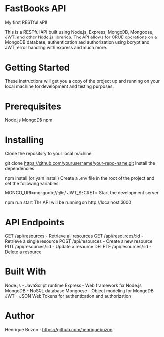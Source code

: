 # FastBooks API

My first RESTful API!

This is a RESTful API built using Node.js, Express, MongoDB, Mongoose, JWT, and other Node.js libraries. The API allows for CRUD operations on a MongoDB database, authentication and authorization using bcrypt and JWT, error handling with express and much more. 

# Getting Started
These instructions will get you a copy of the project up and running on your local machine for development and testing purposes.

# Prerequisites
Node.js
MongoDB
npm

# Installing
Clone the repository to your local machine

git clone https://github.com/yourusername/your-repo-name.git
Install the dependencies

npm install (or yarn install)
Create a .env file in the root of the project and set the following variables:

MONGO_URI=mongodb://<username>:<password>@<host>:<port>/<database>
JWT_SECRET=<yoursecret>
Start the development server

npm run start 
The API will be running on http://localhost:3000

# API Endpoints
GET /api/resources - Retrieve all resources
GET /api/resources/:id - Retrieve a single resource
POST /api/resources - Create a new resource
PUT /api/resources/:id - Update a resource
DELETE /api/resources/:id - Delete a resource

# Built With
Node.js - JavaScript runtime
Express - Web framework for Node.js
MongoDB - NoSQL database
Mongoose - Object modeling for MongoDB
JWT - JSON Web Tokens for authentication and authorization

# Author
Henrique Buzon - https://github.com/henriquebuzon
